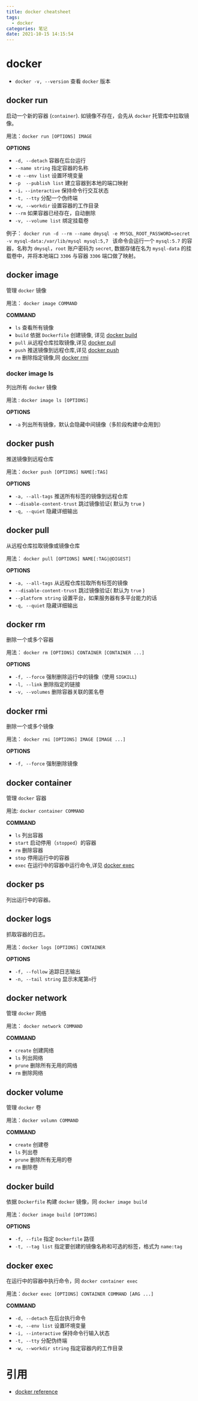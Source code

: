 ```yaml
---
title: docker cheatsheet
tags:
  - docker
categories: 笔记
date: 2021-10-15 14:15:54
---
```


#  docker

* `docker -v, --version`    查看 `docker` 版本

## docker run

启动一个新的容器 (`container`). 如镜像不存在，会先从 `docker` 托管库中拉取镜像。

用法：`docker run [OPTIONS] IMAGE`

**OPTIONS**

* `-d, --detach`  容器在后台运行
* `--name string`  指定容器的名称
* `-e --env list`  设置环境变量
* `-p  --publish list`  建立容器到本地的端口映射
* `-i，--interactive`  保持命令行交互状态  
* `-t, --tty`   分配一个伪终端
* `-w, --workdir`  设置容器的工作目录
* `--rm`  如果容器已经存在，自动删除
* `-v, --volume list`  绑定挂载卷

例子： `docker run -d --rm --name dmysql -e MYSQL_ROOT_PASSWORD=secret -v mysql-data:/var/lib/mysql mysql:5,7 ` 该命令会运行一个 `mysql:5.7` 的容器，名称为 `dmysql`，`root` 账户密码为 `secret`, 数据存储在名为 `mysql-data` 的挂载卷中，并将本地端口 `3306` 与容器 `3306` 端口做了映射。

## docker image

管理 `docker` 镜像

用法： `docker image COMMAND`

**COMMAND**

* `ls`  查看所有镜像
* `build` 依据 `Dockerfile` 创建镜像, 详见 [docker build](#docker-build)
* `pull`  从远程仓库拉取镜像,详见 [docker pull](#docker-pull)
* `push` 推送镜像到远程仓库,详见 [docker push](#docker-push)
* `rm`  删除指定镜像,同 [docker rmi](#docker-rmi)

### docker image ls

列出所有 `docker` 镜像

用法 : `docker image ls [OPTIONS]`

**OPTIONS**

* `-a`  列出所有镜像，默认会隐藏中间镜像（多阶段构建中会用到）

## docker push

推送镜像到远程仓库

用法：`docker push [OPTIONS] NAME[:TAG]`

**OPTIONS**

* `-a, --all-tags`  推送所有标签的镜像到远程仓库
* `--disable-content-trust` 跳过镜像验证( 默认为 `true` )
* `-q, --quiet`  隐藏详细输出

## docker pull

从远程仓库拉取镜像或镜像仓库

用法： `docker pull [OPTIONS] NAME[:TAG|@DIGEST]`

**OPTIONS**

* `-a, --all-tags`  从远程仓库拉取所有标签的镜像
* `--disable-content-trust` 跳过镜像验证( 默认为 `true` )
* `--platform string`   设置平台，如果服务器有多平台能力的话
* `-q, --quiet`  隐藏详细输出

## docker rm

删除一个或多个容器

用法： `docker rm [OPTIONS] CONTAINER [CONTAINER ...]`

**OPTIONS**

* `-f, --force`  强制删除运行中的镜像（使用 `SIGKILL`)
* `-l, --link` 删除指定的链接
* `-v, --volumes`  删除容器关联的匿名卷 

## docker rmi

删除一个或多个镜像

用法： `docker rmi [OPTIONS] IMAGE [IMAGE ...]`

**OPTIONS**

* `-f, --force` 强制删除镜像

## docker container

管理 `docker` 容器

用法: `docker container COMMAND`

**COMMAND**

* `ls`  列出容器
* `start` 启动停用（`stopped`）的容器
* `rm`  删除容器
* `stop` 停用运行中的容器
* `exec` 在运行中的容器中运行命令,详见 [docker exec](#docker-exec)

## docker ps

列出运行中的容器。

## docker logs

抓取容器的日志。

用法：`docker logs [OPTIONS] CONTAINER`

**OPTIONS**

* `-f, --follow`  追踪日志输出
* `-n, --tail string`  显示末尾第`n`行  

## docker network

管理 `docker` 网络

用法： `docker network COMMAND`

**COMMAND**

* `create`  创建网络
* `ls`  列出网络
* `prune`  删除所有无用的网络
* `rm`  删除网络

## docker volume

管理 `docker` 卷

用法：`docker volumn COMMAND`

**COMMAND**

* `create` 创建卷
* `ls` 列出卷
* `prune` 删除所有无用的卷
* `rm` 删除卷

## docker build

依据 `Dockerfile` 构建 `docker` 镜像，同 `docker image build`

用法：`docker image build [OPTIONS]`

**OPTIONS**

* `-f, --file` 指定 `Dockerfile` 路径
* `-t, --tag list` 指定要创建的镜像名称和可选的标签，格式为 `name:tag`

## docker exec

在运行中的容器中执行命令，同 `docker container exec`

用法：`docker exec [OPTIONS] CONTAINER COMMAND [ARG ...]`

**COMMAND**

* `-d, --detach`  在后台执行命令
* `-e, --env list`   设置环境变量
* `-i, --interactive` 保持命令行输入状态
* `-t, --tty`   分配伪终端
* `-w, --workdir string`  指定容器内的工作目录

# 引用

* [docker reference](https://docs.docker.com/reference/)

